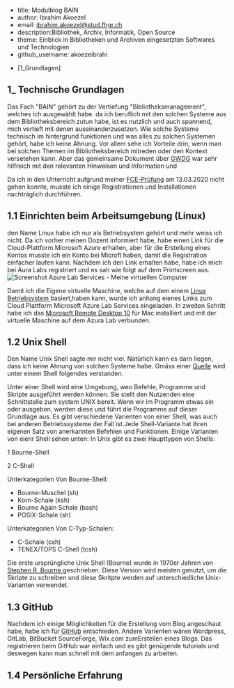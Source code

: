  - title: Modulblog BAIN
 - author: Ibrahim Akoezel
 - email: ibrahim.akoezel@stud.fhgr.ch
 - description:Bibliothek, Archiv, Informatik, Open Source
 - theme: Einblick in Bibliotheken und Archiven eingesetzten Softwares und Technologien
 - github_username: akoezeibrahi

* [1_Grundlagen]

## 1_ Technische Grundlagen

Das Fach "BAIN" gehört zu der Vertiefung "Bibliotheksmanagement", welches ich ausgewählt habe. da ich beruflich mit den solchen Systeme aus dem Bibliotheksbereich zutun habe, ist es nutzlich und auch spannend, mich vertieft mit denen auseinanderzusetzen. Wie solche Systeme technisch im hintergrund funktionen und was alles zu solchen Systemen gehört, habe ich keine Ahnung. Vor allem sehe ich Vorteile drin, wenn man bei solchen Themen im Bibliotheksbereich mitreden oder den Kontext versetehen kann. Aber das gemeinsame Dokument über [GWDG](https://pad.gwdg.de/Zi-mp8FEQXKV22eL6qUUWg?both) war sehr hilfreich mit den relevanten Hinweisen und Information und 

Da ich in den Unterricht aufgrund meiner [FCE-Prüfung](https://cambridge-exams.ch/de/fce-cambridge-english-first) am 13.03.2020 nicht gehen konnte, musste ich einige Registrationen und Installationen nachträglich durchführen.

## 1.1  Einrichten beim Arbeitsumgebung (Linux)

den Name Linux habe ich nur als Betriebsystem gehört und mehr weiss ich nicht. Da ich vorher meinen Dozent informiert habe, habe einen Link für die Cloud-Plattform Microsoft Azure erhalten, aber für die Erstellung eines Kontos musste ich ein Konto bei Microft haben, damit die Registration einfacher laufen kann. Nachdem ich den Link erhalten habe, habe ich mich bei Aura Labs registriert und es sah wie folgt auf dem Printscreen aus.
![Screenshot Azure Lab Services - Meine virtuellen Computer](https://bain.felixlohmeier.de/images/01_azure-vms.png)

Damit ich die Eigene virtuelle Maschine, welche auf dem einem [Linux Betriebsystem ](https://wiki.ubuntu.com/EoanErmine/ReleaseNotes ) basiert,haben kann, wurde ich anhang eienes Links zum Cloud Plattform Microsoft Azure Lab Services eingeladen. In zweiten Schritt habe ich das [Microsoft Remote Desktop 10](https://apps.apple.com/de/app/microsoft-remote-desktop-10/id1295203466) für Mac installiert und mit der virtuelle Maschine auf dem Azura Lab verbunden.

## 1.2 Unix Shell

Den Name Unix Shell sagte mir nicht viel. Natürlich kann es darn liegen, dass ich keine Ahnung von solchen Systeme habe. Gmäss einer [Quelle](https://www.tutorialspoint.com/unix/unix-what-is-shell.htm) wird unter einem Shell folgendes verstanden.

Unter einer Shell wird eine Umgebung, weo Befehle, Programme und Skripte ausgeführt werden können. Sie stellt den Nutzenden eine Schnittstelle zum system UNIX bereit. Wenn wir im Programm etwas ein oder ausgeben, werden diese und führt die Programme
auf dieser Grundlage aus. Es gibt verschiedene Varienten von einer Shell, was auch bei anderen Betriebssysteme der Fall ist.Jede Shell-Variante hat ihren eigenen Satz von anerkannten Befehlen und Funktionen. Einige Varianten von eienr Shell sehen unten:
In Unix gibt es zwei Haupttypen von Shells:

1 Bourne-Shell 

2 C-Shell 

Unterkategorien Von Bourne-Shell:

* Bourne-Muschel (sh)
* Korn-Schale (ksh)
* Bourne Again Schale (bash)
* POSIX-Schale (sh)

Unterkategorien Von C-Typ-Schalen:

* C-Schale (csh)
* TENEX/TOPS C-Shell (tcsh)

Die erste ursprüngliche Unix Shell (Bourne) wurde in 1970er Jahren von  [Stephen R. Bourne ](https://de.wikipedia.org/wiki/Stephen_R._Bourne) geschrieben. Diese Version wird meisten genutzt, um die Skripte zu schreiben und diese Skritpte werden auf unterschiedliche Unix-Varianten verwendet.


## 1.3 GitHub

Nachdem ich einige Möglichkeiten für die Erstellung vom Blog angeschaut habe, habe ich für [GitHub](https://github.com) entschieden. Andere Varienten wären Wordpress, GitLab, BitBucket SourceForge, Wix.com zumErstellen eines Blogs. Das registrieren beim GitHub war einfach und es gibt genügende tutorials und deswegen kann man schnell mit dem anfangen zu arbeiten.


## 1.4 Persönliche Erfahrung
